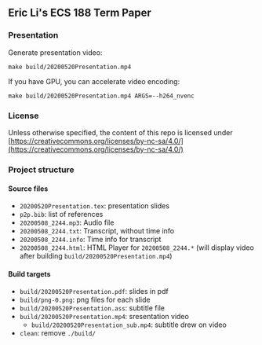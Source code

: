 ## Eric Li's ECS 188 Term Paper

### Presentation

Generate presentation video:

`make build/20200520Presentation.mp4`

If you have GPU, you can accelerate video encoding:

`make build/20200520Presentation.mp4 ARGS=--h264_nvenc`

### License

Unless otherwise specified, the content of this repo is licensed under
[https://creativecommons.org/licenses/by-nc-sa/4.0/](https://creativecommons.org/licenses/by-nc-sa/4.0/)

### Project structure

#### Source files
* `20200520Presentation.tex`: presentation slides
* `p2p.bib`: list of references
* `20200508_2244.mp3`: Audio file
* `20200508_2244.txt`: Transcript, without time info
* `20200508_2244.info`: Time info for transcript
* `20200508_2244.html`: HTML Player for `20200508_2244.*`
  (will display video after building `build/20200520Presentation.mp4`)

#### Build targets
* `build/20200520Presentation.pdf`: slides in pdf
* `build/png-0.png`: png files for each slide
* `build/20200520Presentation.ass`: subtitle file
* `build/20200520Presentation.mp4`: sresentation video
	* `build/20200520Presentation_sub.mp4`: subtitle drew on video
* `clean`: remove `./build/`

